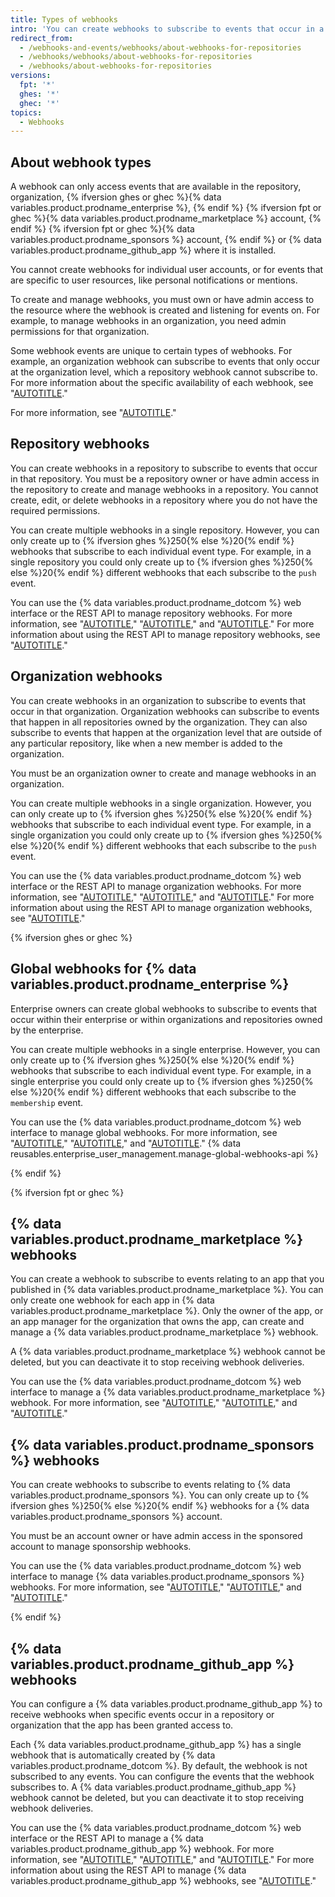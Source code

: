 ```yaml
---
title: Types of webhooks
intro: 'You can create webhooks to subscribe to events that occur in a specific repository, organization, {% ifversion ghes or ghec %}{% data variables.product.prodname_enterprise %}, {% endif %} {% ifversion fpt or ghec %}{% data variables.product.prodname_marketplace %} account, {% endif %} {% ifversion fpt or ghec %}{% data variables.product.prodname_sponsors %} account, {% endif %} or {% data variables.product.prodname_github_app %}.'
redirect_from:
  - /webhooks-and-events/webhooks/about-webhooks-for-repositories
  - /webhooks/webhooks/about-webhooks-for-repositories
  - /webhooks/about-webhooks-for-repositories
versions:
  fpt: '*'
  ghes: '*'
  ghec: '*'
topics:
  - Webhooks
---
```


## About webhook types

A webhook can only access events that are available in the repository, organization, {% ifversion ghes or ghec %}{% data variables.product.prodname_enterprise %}, {% endif %} {% ifversion fpt or ghec %}{% data variables.product.prodname_marketplace %} account, {% endif %} {% ifversion fpt or ghec %}{% data variables.product.prodname_sponsors %} account, {% endif %} or {% data variables.product.prodname_github_app %} where it is installed.

You cannot create webhooks for individual user accounts, or for events that are specific to user resources, like personal notifications or mentions.

To create and manage webhooks, you must own or have admin access to the resource where the webhook is created and listening for events on. For example, to manage webhooks in an organization, you need admin permissions for that organization.

Some webhook events are unique to certain types of webhooks. For example, an organization webhook can subscribe to events that only occur at the organization level, which a repository webhook cannot subscribe to. For more information about the specific availability of each webhook, see "[AUTOTITLE](/webhooks/webhook-events-and-payloads)."

For more information, see "[AUTOTITLE](/webhooks/about-webhooks)."

## Repository webhooks

You can create webhooks in a repository to subscribe to events that occur in that repository. You must be a repository owner or have admin access in the repository to create and manage webhooks in a repository. You cannot create, edit, or delete webhooks in a repository where you do not have the required permissions.

You can create multiple webhooks in a single repository. However, you can only create up to {% ifversion ghes %}250{% else %}20{% endif %} webhooks that subscribe to each individual event type. For example, in a single repository you could only create up to {% ifversion ghes %}250{% else %}20{% endif %} different webhooks that each subscribe to the `push` event.

You can use the {% data variables.product.prodname_dotcom %} web interface or the REST API to manage repository webhooks. For more information, see "[AUTOTITLE](/webhooks/using-webhooks/creating-webhooks#creating-a-repository-webhook)," "[AUTOTITLE](/webhooks/using-webhooks/editing-webhooks#editing-a-repository-webhook)," and "[AUTOTITLE](/webhooks/using-webhooks/disabling-webhooks#disabling-a-repository-webhook)." For more information about using the REST API to manage repository webhooks, see "[AUTOTITLE](/rest/webhooks)."

## Organization webhooks

You can create webhooks in an organization to subscribe to events that occur in that organization. Organization webhooks can subscribe to events that happen in all repositories owned by the organization. They can also subscribe to events that happen at the organization level that are outside of any particular repository, like when a new member is added to the organization.

You must be an organization owner to create and manage webhooks in an organization.

You can create multiple webhooks in a single organization. However, you can only create up to {% ifversion ghes %}250{% else %}20{% endif %} webhooks that subscribe to each individual event type. For example, in a single organization you could only create up to {% ifversion ghes %}250{% else %}20{% endif %} different webhooks that each subscribe to the `push` event.

You can use the {% data variables.product.prodname_dotcom %} web interface or the REST API to manage organization webhooks. For more information, see "[AUTOTITLE](/webhooks/using-webhooks/creating-webhooks#creating-an-organization-webhook)," "[AUTOTITLE](/webhooks/using-webhooks/editing-webhooks#editing-an-organization-webhook)," and "[AUTOTITLE](/webhooks/using-webhooks/disabling-webhooks#disabling-an-organization-webhook)." For more information about using the REST API to manage organization webhooks, see "[AUTOTITLE](/rest/orgs/webhooks)."

{% ifversion ghes or ghec %}

## Global webhooks for {% data variables.product.prodname_enterprise %}

Enterprise owners can create global webhooks to subscribe to events that occur within their enterprise or within organizations and repositories owned by the enterprise.

You can create multiple webhooks in a single enterprise. However, you can only create up to {% ifversion ghes %}250{% else %}20{% endif %} webhooks that subscribe to each individual event type. For example, in a single enterprise you could only create up to {% ifversion ghes %}250{% else %}20{% endif %} different webhooks that each subscribe to the `membership` event.

You can use the {% data variables.product.prodname_dotcom %} web interface to manage global webhooks. For more information, see "[AUTOTITLE](/webhooks/using-webhooks/creating-webhooks#creating-a-global-webhook-for-a-github-enterprise)," "[AUTOTITLE](/webhooks/using-webhooks/editing-webhooks#editing-a-global-webhook-for-a-github-enterprise)," and "[AUTOTITLE](/webhooks/using-webhooks/disabling-webhooks#disabling-a-global-webhook-for-a-github-enterprise)." {% data reusables.enterprise_user_management.manage-global-webhooks-api %}

{% endif %}

{% ifversion fpt or ghec %}

## {% data variables.product.prodname_marketplace %} webhooks

You can create a webhook to subscribe to events relating to an app that you published in {% data variables.product.prodname_marketplace %}. You can only create one webhook for each app in {% data variables.product.prodname_marketplace %}. Only the owner of the app, or an app manager for the organization that owns the app, can create and manage a {% data variables.product.prodname_marketplace %} webhook.

A {% data variables.product.prodname_marketplace %} webhook cannot be deleted, but you can deactivate it to stop receiving webhook deliveries.

You can use the {% data variables.product.prodname_dotcom %} web interface to manage a {% data variables.product.prodname_marketplace %} webhook. For more information, see "[AUTOTITLE](/webhooks/using-webhooks/creating-webhooks#creating-a-github-marketplace-webhook)," "[AUTOTITLE](/webhooks/using-webhooks/editing-webhooks#editing-a-github-marketplace-webhook)," and "[AUTOTITLE](/webhooks/using-webhooks/disabling-webhooks#disabling-a-github-marketplace-webhook)."

## {% data variables.product.prodname_sponsors %} webhooks

You can create webhooks to subscribe to events relating to {% data variables.product.prodname_sponsors %}. You can only create up to {% ifversion ghes %}250{% else %}20{% endif %} webhooks for a {% data variables.product.prodname_sponsors %} account.

You must be an account owner or have admin access in the sponsored account to manage sponsorship webhooks.

You can use the {% data variables.product.prodname_dotcom %} web interface to manage {% data variables.product.prodname_sponsors %} webhooks. For more information, see "[AUTOTITLE](/webhooks/using-webhooks/creating-webhooks#creating-a-github-sponsors-webhook)," "[AUTOTITLE](/webhooks/using-webhooks/editing-webhooks#editing-a-github-sponsors-webhook)," and "[AUTOTITLE](/webhooks/using-webhooks/disabling-webhooks#disabling-a-github-sponsors-webhook)."

{% endif %}

## {% data variables.product.prodname_github_app %} webhooks

You can configure a {% data variables.product.prodname_github_app %} to receive webhooks when specific events occur in a repository or organization that the app has been granted access to.

Each {% data variables.product.prodname_github_app %} has a single webhook that is automatically created by {% data variables.product.prodname_dotcom %}. By default, the webhook is not subscribed to any events. You can configure the events that the webhook subscribes to. A {% data variables.product.prodname_github_app %} webhook cannot be deleted, but you can deactivate it to stop receiving webhook deliveries.

You can use the {% data variables.product.prodname_dotcom %} web interface or the REST API to manage a {% data variables.product.prodname_github_app %} webhook. For more information, see "[AUTOTITLE](/webhooks/using-webhooks/creating-webhooks#creating-webhooks-for-a-github-app)," "[AUTOTITLE](/webhooks/using-webhooks/editing-webhooks#editing-webhooks-for-a-github-app)," and "[AUTOTITLE](/webhooks/using-webhooks/disabling-webhooks#disabling-webhooks-for-a-github-app)." For more information about using the REST API to manage {% data variables.product.prodname_github_app %} webhooks, see "[AUTOTITLE](/rest/apps/webhooks)."
